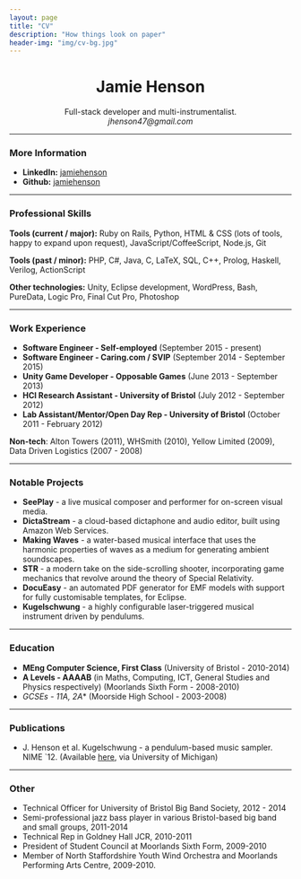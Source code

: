 ```yaml
---
layout: page
title: "CV"
description: "How things look on paper"
header-img: "img/cv-bg.jpg"
---
```


<center>
  <h1>Jamie Henson</h1>
  Full-stack developer and multi-instrumentalist.
  <br/>
  <em>jhenson47@gmail.com</em>
</center>

***

### More Information

- **LinkedIn:** [jamiehenson](https://www.linkedin.com/in/jamiehenson)
- **Github:** [jamiehenson](https://github.com/jamiehenson)

***

### Professional Skills

**Tools (current / major):** Ruby on Rails, Python, HTML & CSS (lots of tools, happy to expand upon request), JavaScript/CoffeeScript, Node.js, Git

**Tools (past / minor):** PHP, C#, Java, C, LaTeX, SQL, C++, Prolog, Haskell, Verilog, ActionScript

**Other technologies:** Unity, Eclipse development, WordPress, Bash, PureData, Logic Pro, Final Cut Pro, Photoshop

***

### Work Experience

- **Software Engineer - Self-employed** (September 2015 - present)
- **Software Engineer - Caring.com / SVIP** (September 2014 - September 2015)
- **Unity Game Developer - Opposable Games** (June 2013 - September 2013)
- **HCI Research Assistant - University of Bristol** (July 2012 - September 2012)
- **Lab Assistant/Mentor/Open Day Rep - University of Bristol** (October 2011 - February 2012)

**Non-tech**: Alton Towers (2011), WHSmith (2010), Yellow Limited (2009), Data Driven Logistics (2007 - 2008)

***

### Notable Projects

- **SeePlay** - a live musical composer and performer for on-screen visual media.
- **DictaStream** - a cloud-based dictaphone and audio editor, built using Amazon Web Services.
- **Making Waves** - a water-based musical interface that uses the harmonic properties of waves as a medium for generating ambient soundscapes.
- **STR** - a modern take on the side-scrolling shooter, incorporating game mechanics that revolve around the theory of Special Relativity.
- **DocuEasy** - an automated PDF generator for EMF models with support for fully customisable templates, for Eclipse.
- **Kugelschwung** - a highly configurable laser-triggered musical instrument driven by pendulums.

***

### Education

- **MEng Computer Science, First Class** (University of Bristol - 2010-2014)
- **A Levels - AAAAB** (in Maths, Computing, ICT, General Studies and Physics respectively) (Moorlands Sixth Form - 2008-2010)
- **GCSEs - 11A*, 2A** (Moorside High School - 2003-2008)

***

### Publications

- J. Henson et al. Kugelschwung - a pendulum-based music sampler. NIME `12. (Available [here](http://wwweb.eecs.umich.edu/nime2012/Proceedings/papers/131_Final_Manuscript.pdf), via University of Michigan)

***

### Other

- Technical Officer for University of Bristol Big Band Society, 2012 - 2014
- Semi-professional jazz bass player in various Bristol-based big band and small groups, 2011-2014
- Technical Rep in Goldney Hall JCR, 2010-2011
- President of Student Council at Moorlands Sixth Form, 2009-2010
- Member of North Staffordshire Youth Wind Orchestra and Moorlands Performing Arts Centre, 2009-2010.
